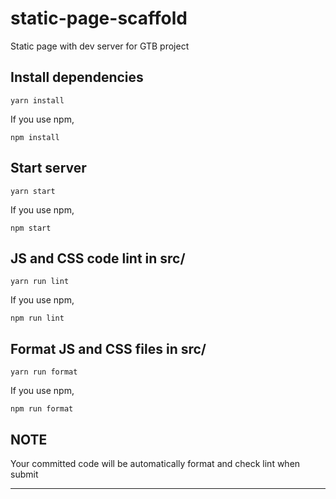 # static-page-scaffold

Static page with dev server for GTB project

## Install dependencies

```
yarn install
```

If you use npm,

```
npm install
```

## Start server

```
yarn start
```

If you use npm,

```
npm start
```

## JS and CSS code lint in src/

```
yarn run lint
```

If you use npm,

```
npm run lint
```

## Format JS and CSS files in src/

```
yarn run format
```

If you use npm,

```
npm run format
```

## NOTE

Your committed code will be automatically format and check lint when submit

---

